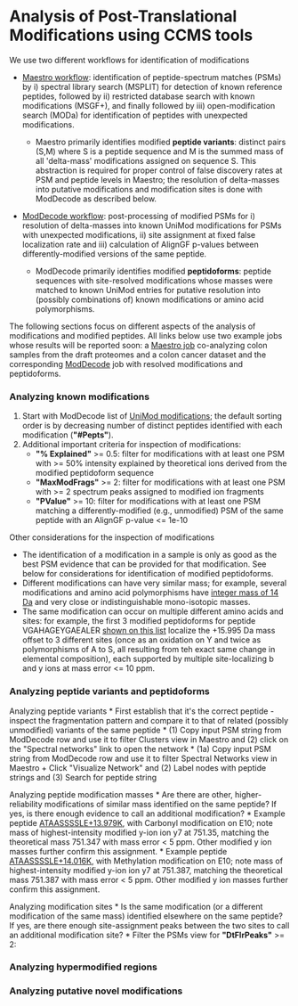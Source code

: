 # Analysis of Post-Translational Modifications using CCMS tools

We use two different workflows for identification of modifications

* [Maestro workflow](workflows/maestro.md): identification of peptide-spectrum matches (PSMs) by i) spectral library search (MSPLIT) for detection of known reference peptides, followed by ii) restricted database search with known modifications (MSGF+), and finally followed by iii) open-modification search (MODa) for identification of peptides with unexpected modifications.
    * Maestro primarily identifies modified **peptide variants**: distinct pairs (S,M) where S is a peptide sequence and M is the summed mass of all 'delta-mass' modifications assigned on sequence S. This abstraction is required for proper control of false discovery rates at PSM and peptide levels in Maestro; the resolution of delta-masses into putative modifications and modification sites is done with ModDecode as described below.

* [ModDecode workflow](workflows/moddecode.md): post-processing of modified PSMs for i) resolution of delta-masses into known UniMod modifications for PSMs with unexpected modifications, ii) site assignment at fixed false localization rate and iii) calculation of AlignGF p-values between differently-modified versions of the same peptide.
    * ModDecode primarily identifies modified **peptidoforms**: peptide sequences with site-resolved modifications whose masses were matched to known UniMod entries for putative resolution into (possibly combinations of) known modifications or amino acid polymorphisms.

The following sections focus on different aspects of the analysis of modifications and modified peptides. All links below use two example jobs whose results will be reported soon: a [Maestro job](https://proteomics2.ucsd.edu/ProteoSAFe/status.jsp?task=de809a3717cc4d96a3a5257e290351d5) co-analyzing colon samples from the draft proteomes and a colon cancer dataset and the corresponding [ModDecode](https://proteomics2.ucsd.edu/ProteoSAFe/status.jsp?task=790e82c2ef1541748521db1e94b24fe0) job with resolved modifications and peptidoforms.

### Analyzing known modifications

1. Start with ModDecode list of [UniMod modifications](https://proteomics2.ucsd.edu/ProteoSAFe/result.jsp?task=790e82c2ef1541748521db1e94b24fe0&view=t_group_by_knownmod); the default sorting order is by decreasing number of distinct peptides identified with each modification (**"#Pepts"**). 
1. Additional important criteria for inspection of modifications:
    * **"% Explained"** >= 0.5: filter for modifications with at least one PSM with >= 50% intensity explained by theoretical ions derived from the modified peptidoform sequence
    * **"MaxModFrags"** >= 2: filter for modifications with at least one PSM with >= 2 spectrum peaks assigned to modified ion fragments
    * **"PValue"** >= 10: filter for modifications with at least one PSM matching a differently-modified (e.g., unmodified) PSM of the same peptide with an AlignGF p-value <= 1e-10
    
Other considerations for the inspection of modifications

* The identification of a modification in a sample is only as good as the best PSM evidence that can be provided for that modification. See below for considerations for identification of modified peptidoforms.
* Different modifications can have very similar mass; for example, several modifications and amino acid polymorphisms have [integer mass of 14 Da](https://proteomics2.ucsd.edu/ProteoSAFe/result.jsp?task=790e82c2ef1541748521db1e94b24fe0&view=t_group_by_knownmod#%7B%22main.mass_lowerinput%22%3A%2214%22%2C%22main.mass_upperinput%22%3A%2214%22%7D) and very close or indistinguishable mono-isotopic masses.
* The same modification can occur on multiple different amino acids and sites: for example, the first 3 modified peptidoforms for peptide VGAHAGEYGAEALER [shown on this list](https://proteomics2.ucsd.edu/ProteoSAFe/result.jsp?task=790e82c2ef1541748521db1e94b24fe0&view=t_group_by_spectrum#%7B%22modFragNum_lowerinput%22%3A%222%22%2C%22calcPV_lowerinput%22%3A%2210%22%2C%22minRatio_lowerinput%22%3A%22.5%22%2C%22table_sort_history%22%3A%22curatedPept_asc%3BunmodPept_asc%3BminRatio_dsc%22%2C%22numMod_upperinput%22%3A%221%22%2C%22unmodPept_input%22%3A%22.VGAHAGEYGAEALER.%22%2C%22ModAnnotation_input%22%3A%22%2B16%2C%22%7D) localize the +15.995 Da mass offset to 3 different sites (once as an oxidation on Y and twice as polymorphisms of A to S, all resulting from teh exact same change in elemental composition), each supported by multiple site-localizing b and y ions at mass error <= 10 ppm.

### Analyzing peptide variants and peptidoforms

Analyzing peptide variants
    * First establish that it's the correct peptide - inspect the fragmentation pattern and compare it to that of related (possibly unmodified) variants of the same peptide
    * (1) Copy input PSM string from ModDecode row and use it to filter Clusters view in Maestro and (2) click on the "Spectral networks" link to open the network
    * (1a) Copy input PSM string from ModDecode row and use it to filter Spectral Networks view in Maestro + Click "Visualize Network" and (2) Label nodes with peptide strings and (3) Search for peptide string

Analyzing peptide modification masses
    * Are there are other, higher-reliability modifications of similar mass identified on the same peptide? If yes, is there enough evidence to call an additional modification?
    * Example peptide [ATAASSSSLE+13.979K](https://proteomics2.ucsd.edu/ProteoSAFe/result.jsp?task=790e82c2ef1541748521db1e94b24fe0&view=t_group_by_spectrum#%7B%22Index_lowerinput%22%3A%221337854%22%2C%22Index_upperinput%22%3A%221337854%22%7D), with Carbonyl modification on E10; note mass of highest-intensity modified y-ion ion y7 at 751.35, matching the theoretical mass 751.347 with mass error < 5 ppm. Other modified y ion masses further confirm this assignment.
    * Example peptide [ATAASSSSLE+14.016K](https://proteomics2.ucsd.edu/ProteoSAFe/result.jsp?task=790e82c2ef1541748521db1e94b24fe0&view=t_group_by_spectrum#%7B%22Index_lowerinput%22%3A%221660252%22%2C%22Index_upperinput%22%3A%221660252%22%7D), with Methylation modification on E10; note mass of highest-intensity modified y-ion ion y7 at 751.387, matching the theoretical mass 751.387 with mass error < 5 ppm. Other modified y ion masses further confirm this assignment.

Analyzing modification sites
    * Is the same modification (or a different modification of the same mass) identified elsewhere on the same peptide? If yes, are there enough site-assignment peaks between the two sites to call an additional modification site?
    * Filter the PSMs view for **"DtFlrPeaks"** >= 2: 
    

### Analyzing hypermodified regions

### Analyzing putative novel modifications



